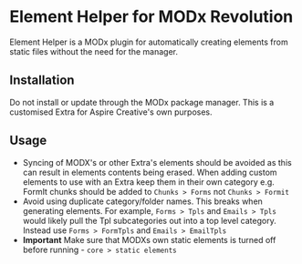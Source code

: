Element Helper for MODx Revolution
==================================

Element Helper is a MODx plugin for automatically creating elements from static files without the need for the manager.

Installation
------------

Do not install or update through the MODx package manager. This is a customised Extra for Aspire Creative's own purposes.


Usage
-----

* Syncing of MODX's or other Extra's elements should be avoided as this can result in elements contents being erased. When adding custom elements to use with an Extra keep them in their own category e.g. FormIt chunks should be added to `Chunks > Forms` not `Chunks > Formit`
* Avoid using duplicate category/folder names. This breaks when generating elements. For example, `Forms > Tpls` and `Emails > Tpls` would likely pull the Tpl subcategories out into a top level category. Instead use `Forms > FormTpls` and `Emails > EmailTpls`
* **Important** Make sure that MODXs own static elements is turned off before running - `core > static elements` 
